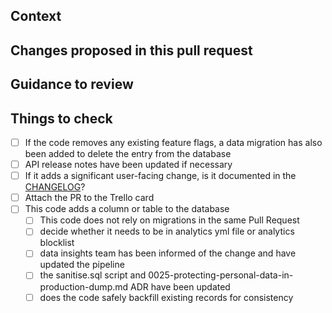 ## Context

<!-- Why are you making this change? What might surprise someone about it? -->

## Changes proposed in this pull request

<!-- If there are UI changes, please include Before and After screenshots. -->

## Guidance to review

<!-- How could someone else check this work? Which parts do you want more feedback on? -->


## Things to check

- [ ] If the code removes any existing feature flags, a data migration has also been added to delete the entry from the database
- [ ] API release notes have been updated if necessary
- [ ] If it adds a significant user-facing change, is it documented in the [CHANGELOG](CHANGELOG.md)?
- [ ] Attach the PR to the Trello card
- [ ] This code adds a column or table to the database
  - [ ] This code does not rely on migrations in the same Pull Request
  - [ ] decide whether it needs to be in analytics yml file or analytics blocklist
  - [ ] data insights team has been informed of the change and have updated the pipeline
  - [ ] the sanitise.sql script and 0025-protecting-personal-data-in-production-dump.md ADR have been updated
  - [ ] does the code safely backfill existing records for consistency
